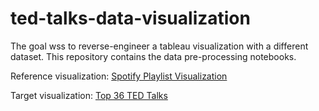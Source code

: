 # ted-talks-data-visualization

The goal wss to reverse-engineer a tableau visualization with a different dataset. This repository contains the data pre-processing notebooks.

Reference visualization: [Spotify Playlist Visualization](https://public.tableau.com/profile/adam.e.mccann#!/vizhome/FedTechPPDOffsitePlaylist/TechPPDOffsite)

Target visualization: [Top 36 TED Talks](https://public.tableau.com/profile/rajan.mehta#!/vizhome/Top36TEDTalks/Dashboard2)





